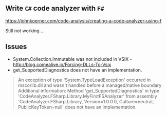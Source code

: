 ## Write `C#` code analyzer with `F#`

https://johnkoerner.com/code-analysis/creating-a-code-analyzer-using-f

Still not working ...

## Issues

- System.Collection.Immutable was not included in VSIX - http://blog.comealive.io/Forcing-DLLs-To-Vsix
- get_SupportedDiagnostics does not have an implementation.

> An exception of type 'System.TypeLoadException' occurred in mscorlib.dll and wasn't handled before a managed/native boundary
> Additional information: Method 'get_SupportedDiagnostics' in type 'CodeAnalyzer.FSharp.Library.MyFirstFSAnalyzer' from assembly 'CodeAnalyzer.FSharp.Library, Version=1.0.0.0, Culture=neutral, PublicKeyToken=null' does not have an implementation.

